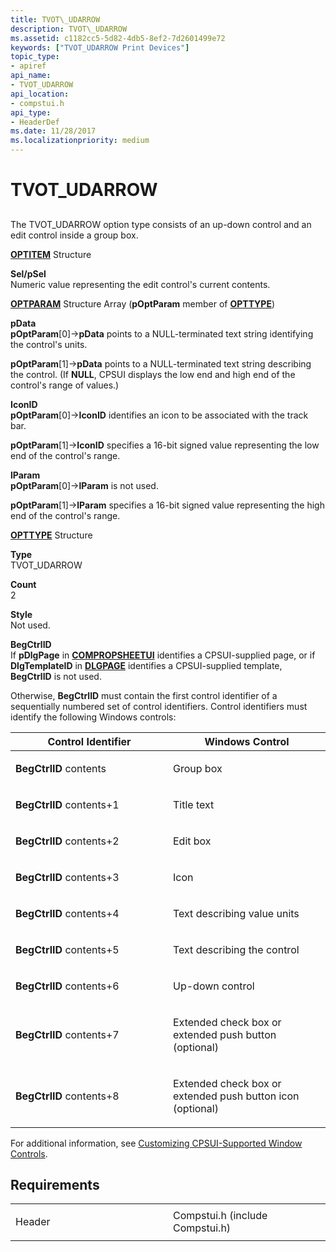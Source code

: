 ```yaml
---
title: TVOT\_UDARROW
description: TVOT\_UDARROW
ms.assetid: c1182cc5-5d82-4db5-8ef2-7d2601499e72
keywords: ["TVOT_UDARROW Print Devices"]
topic_type:
- apiref
api_name:
- TVOT_UDARROW
api_location:
- compstui.h
api_type:
- HeaderDef
ms.date: 11/28/2017
ms.localizationpriority: medium
---
```


# TVOT\_UDARROW


## <span id="ddk_tvot_udarrow_gg"></span><span id="DDK_TVOT_UDARROW_GG"></span>


The TVOT\_UDARROW option type consists of an up-down control and an edit control inside a group box.

<span id="OPTITEM_Structure"></span><span id="optitem_structure"></span><span id="OPTITEM_STRUCTURE"></span>[**OPTITEM**](https://docs.microsoft.com/windows-hardware/drivers/ddi/compstui/ns-compstui-_optitem) Structure  

<span id="Sel_pSel"></span><span id="sel_psel"></span><span id="SEL_PSEL"></span>**Sel/pSel**  
Numeric value representing the edit control's current contents.

<span id="OPTPARAM_Structure_Array__pOptParam_member_of_OPTTYPE_"></span><span id="optparam_structure_array__poptparam_member_of_opttype_"></span><span id="OPTPARAM_STRUCTURE_ARRAY__POPTPARAM_MEMBER_OF_OPTTYPE_"></span>[**OPTPARAM**](https://docs.microsoft.com/windows-hardware/drivers/ddi/compstui/ns-compstui-_optparam) Structure Array (**pOptParam** member of [**OPTTYPE**](https://docs.microsoft.com/windows-hardware/drivers/ddi/compstui/ns-compstui-_opttype))  

<span id="pData"></span><span id="pdata"></span><span id="PDATA"></span>**pData**  
**pOptParam**\[0\]-&gt;**pData** points to a NULL-terminated text string identifying the control's units.

**pOptParam**\[1\]-&gt;**pData** points to a NULL-terminated text string describing the control. (If **NULL**, CPSUI displays the low end and high end of the control's range of values.)

<span id="IconID"></span><span id="iconid"></span><span id="ICONID"></span>**IconID**  
**pOptParam**\[0\]-&gt;**IconID** identifies an icon to be associated with the track bar.

**pOptParam**\[1\]-&gt;**IconID** specifies a 16-bit signed value representing the low end of the control's range.

<span id="lParam"></span><span id="lparam"></span><span id="LPARAM"></span>**lParam**  
**pOptParam**\[0\]-&gt;**lParam** is not used.

**pOptParam**\[1\]-&gt;**lParam** specifies a 16-bit signed value representing the high end of the control's range.

<span id="OPTTYPE_Structure"></span><span id="opttype_structure"></span><span id="OPTTYPE_STRUCTURE"></span>[**OPTTYPE**](https://docs.microsoft.com/windows-hardware/drivers/ddi/compstui/ns-compstui-_opttype) Structure  

<span id="Type"></span><span id="type"></span><span id="TYPE"></span>**Type**  
TVOT\_UDARROW

<span id="Count"></span><span id="count"></span><span id="COUNT"></span>**Count**  
2

<span id="Style"></span><span id="style"></span><span id="STYLE"></span>**Style**  
Not used.

<span id="BegCtrlID"></span><span id="begctrlid"></span><span id="BEGCTRLID"></span>**BegCtrlID**  
If **pDlgPage** in [**COMPROPSHEETUI**](https://docs.microsoft.com/windows-hardware/drivers/ddi/compstui/ns-compstui-_compropsheetui) identifies a CPSUI-supplied page, or if **DlgTemplateID** in [**DLGPAGE**](https://docs.microsoft.com/windows-hardware/drivers/ddi/compstui/ns-compstui-_dlgpage) identifies a CPSUI-supplied template, **BegCtrlID** is not used.

Otherwise, **BegCtrlID** must contain the first control identifier of a sequentially numbered set of control identifiers. Control identifiers must identify the following Windows controls:

<table>
<colgroup>
<col width="50%" />
<col width="50%" />
</colgroup>
<thead>
<tr class="header">
<th>Control Identifier</th>
<th>Windows Control</th>
</tr>
</thead>
<tbody>
<tr class="odd">
<td><p><strong>BegCtrlID</strong> contents</p></td>
<td><p>Group box</p></td>
</tr>
<tr class="even">
<td><p><strong>BegCtrlID</strong> contents+1</p></td>
<td><p>Title text</p></td>
</tr>
<tr class="odd">
<td><p><strong>BegCtrlID</strong> contents+2</p></td>
<td><p>Edit box</p></td>
</tr>
<tr class="even">
<td><p><strong>BegCtrlID</strong> contents+3</p></td>
<td><p>Icon</p></td>
</tr>
<tr class="odd">
<td><p><strong>BegCtrlID</strong> contents+4</p></td>
<td><p>Text describing value units</p></td>
</tr>
<tr class="even">
<td><p><strong>BegCtrlID</strong> contents+5</p></td>
<td><p>Text describing the control</p></td>
</tr>
<tr class="odd">
<td><p><strong>BegCtrlID</strong> contents+6</p></td>
<td><p>Up-down control</p></td>
</tr>
<tr class="even">
<td><p><strong>BegCtrlID</strong> contents+7</p></td>
<td><p>Extended check box or extended push button (optional)</p></td>
</tr>
<tr class="odd">
<td><p><strong>BegCtrlID</strong> contents+8</p></td>
<td><p>Extended check box or extended push button icon (optional)</p></td>
</tr>
</tbody>
</table>

 

For additional information, see [Customizing CPSUI-Supported Window Controls](https://docs.microsoft.com/windows-hardware/drivers/print/customizing-cpsui-supported-window-controls).

Requirements
------------

<table>
<colgroup>
<col width="50%" />
<col width="50%" />
</colgroup>
<tbody>
<tr class="odd">
<td><p>Header</p></td>
<td>Compstui.h (include Compstui.h)</td>
</tr>
</tbody>
</table>

 

 




